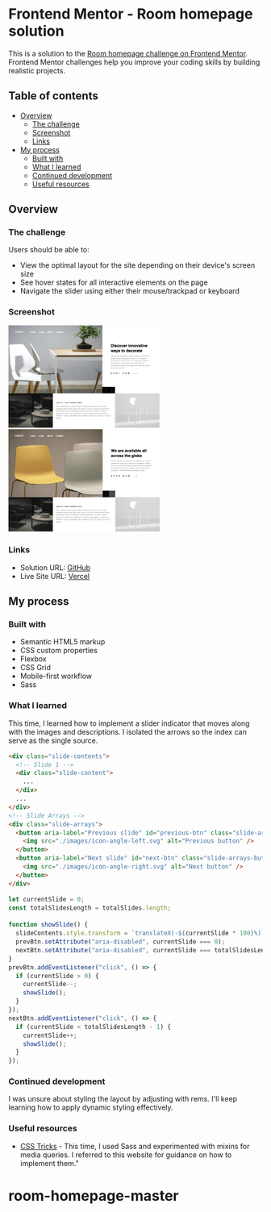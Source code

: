 # Frontend Mentor - Room homepage solution

This is a solution to the [Room homepage challenge on Frontend Mentor](https://www.frontendmentor.io/challenges/room-homepage-BtdBY_ENq). Frontend Mentor challenges help you improve your coding skills by building realistic projects. 

## Table of contents

- [Overview](#overview)
  - [The challenge](#the-challenge)
  - [Screenshot](#screenshot)
  - [Links](#links)
- [My process](#my-process)
  - [Built with](#built-with)
  - [What I learned](#what-i-learned)
  - [Continued development](#continued-development)
  - [Useful resources](#useful-resources)

## Overview

### The challenge

Users should be able to:

- View the optimal layout for the site depending on their device's screen size
- See hover states for all interactive elements on the page
- Navigate the slider using either their mouse/trackpad or keyboard

### Screenshot

<img src="./images/1440px-1.jpeg" alt="1440px product 1" width="300" height="auto">
<img src="./images/1440px-2.jpeg" alt="1440px product 2" width="300" height="auto">

### Links

- Solution URL: [GitHub](https://github.com/Ayako-Yokoe/room-homepage-master)
- Live Site URL: [Vercel](https://room-homepage-beige-phi.vercel.app/)

## My process

### Built with

- Semantic HTML5 markup
- CSS custom properties
- Flexbox
- CSS Grid
- Mobile-first workflow
- Sass

### What I learned

This time, I learned how to implement a slider indicator that moves along with the images and descriptions. I isolated the arrows so the index can serve as the single source.

```html
<div class="slide-contents">
  <!-- Slide 1 -->
  <div class="slide-content">
    ...
  </div>
  ...
</div>
<!-- Slide Arrays -->
<div class="slide-arrays">
  <button aria-label="Previous slide" id="previous-btn" class="slide-arrays-button" aria-disabled="true">
    <img src="./images/icon-angle-left.svg" alt="Previous button" />
  </button>
  <button aria-label="Next slide" id="next-btn" class="slide-arrays-button">
    <img src="./images/icon-angle-right.svg" alt="Next button" />
  </button>
</div>
```

```js
let currentSlide = 0;
const totalSlidesLength = totalSlides.length;

function showSlide() {
  slideContents.style.transform = `translateX(-${currentSlide * 100}%)`;
  prevBtn.setAttribute("aria-disabled", currentSlide === 0);
  nextBtn.setAttribute("aria-disabled", currentSlide === totalSlidesLength - 1);
}
prevBtn.addEventListener("click", () => {
  if (currentSlide > 0) {
    currentSlide--;
    showSlide();
  }
});
nextBtn.addEventListener("click", () => {
  if (currentSlide < totalSlidesLength - 1) {
    currentSlide++;
    showSlide();
  }
});
```

### Continued development

I was unsure about styling the layout by adjusting with rems. I'll keep learning how to apply dynamic styling effectively.

### Useful resources

- [CSS Tricks](https://css-tricks.com/snippets/sass/mixin-manage-breakpoints/) - This time, I used Sass and experimented with mixins for media queries. I referred to this website for guidance on how to implement them."
# room-homepage-master
